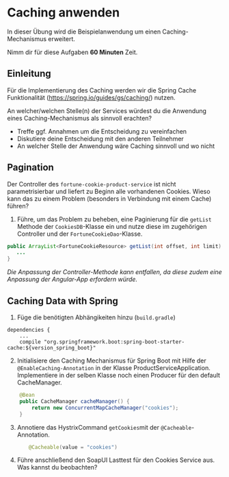 # Caching anwenden
In dieser Übung wird die Beispielanwendung um einen Caching-Mechanismus erweitert.

Nimm dir für diese Aufgaben **60 Minuten** Zeit.

## Einleitung
Für die Implementierung des Caching werden wir die Spring Cache Funktionalität (https://spring.io/guides/gs/caching/) nutzen.

An welcher/welchen Stelle(n) der Services würdest du die Anwendung eines Caching-Mechanismus als sinnvoll erachten? 
- Treffe ggf. Annahmen um die Entscheidung zu vereinfachen
- Diskutiere deine Entscheidung mit den anderen Teilnehmer
- An welcher Stelle der Anwendung wäre Caching sinnvoll und wo nicht

## Pagination
Der Controller des ```fortune-cookie-product-service``` ist nicht parametrisierbar und liefert zu Beginn alle vorhandenen Cookies. Wieso kann das zu einem Problem (besonders in Verbindung mit einem Cache) führen?

1. Führe, um das Problem zu beheben, eine Paginierung für die ```getList``` Methode der ```CookiesDB```-Klasse ein und nutze diese im zugehörigen Controller und der ```FortuneCookieDao```-Klasse.

```java
public ArrayList<FortuneCookieResource> getList(int offset, int limit) {
   ...
}
``` 

*Die Anpassung der Controller-Methode kann entfallen, da diese zudem eine Anpassung der Angular-App erfordern würde.*

## Caching Data with Spring
1. Füge die benötigten Abhängikeiten hinzu (```build.gradle```)

```
dependencies {
    ...
    compile "org.springframework.boot:spring-boot-starter-cache:${version_spring_boot}"
```

2. Initialisiere den Caching Mechanismus für Spring Boot mit Hilfe der ```@EnableCaching-Annotation``` in der Klasse ProductServiceApplication. Implementiere in der selben Klasse noch einen Producer für den default CacheManager.

```java
    @Bean
    public CacheManager cacheManager() {
        return new ConcurrentMapCacheManager("cookies");
    }
```

3. Annotiere das HystrixCommand ```getCookies```mit der ```@Cacheable```-Annotation. 

```java
       @Cacheable(value = "cookies")
```

4. Führe anschließend den SoapUI Lasttest für den Cookies Service aus. Was kannst du beobachten?
